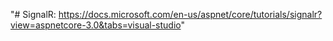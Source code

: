 "# SignalR: https://docs.microsoft.com/en-us/aspnet/core/tutorials/signalr?view=aspnetcore-3.0&tabs=visual-studio" 
